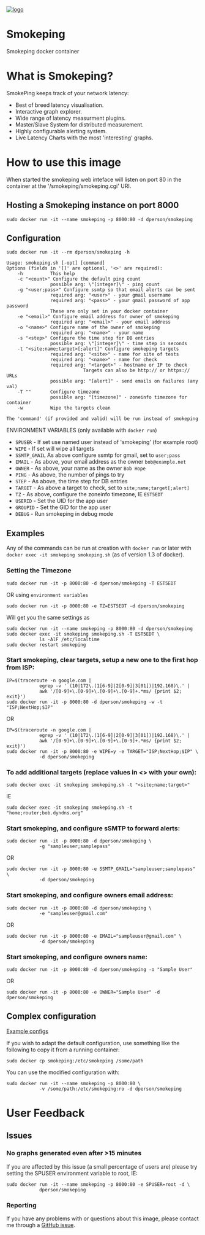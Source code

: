 [![logo](https://raw.githubusercontent.com/dperson/smokeping/master/logo.png)](http://oss.oetiker.ch/smokeping/)

# Smokeping

Smokeping docker container

# What is Smokeping?

SmokePing keeps track of your network latency:

 * Best of breed latency visualisation.
 * Interactive graph explorer.
 * Wide range of latency measurment plugins.
 * Master/Slave System for distributed measurement.
 * Highly configurable alerting system.
 * Live Latency Charts with the most 'interesting' graphs.

# How to use this image

When started the smokeping web inteface will listen on port 80 in the container
at the '/smokeping/smokeping.cgi' URI.

## Hosting a Smokeping instance on port 8000

    sudo docker run -it --name smokeping -p 8000:80 -d dperson/smokeping

## Configuration

    sudo docker run -it --rm dperson/smokeping -h

    Usage: smokeping.sh [-opt] [command]
    Options (fields in '[]' are optional, '<>' are required):
        -h          This help
        -c "<count>" Configure the default ping count
                    possible arg: \"[integer]\" - ping count
        -g "<user;pass>" Configure ssmtp so that email alerts can be sent
                    required arg: "<user>" - your gmail username
                    required arg: "<pass>" - your gmail password of app password
                    These are only set in your docker container
        -e "<email>" Configure email address for owner of smokeping
                    required arg: "<email>" - your email address
        -o "<name>" Configure name of the owner of smokeping
                    required arg: "<name>" - your name
        -s "<step>" Configure the time step for DB entries
                    possible arg: \"[integer]\" - time step in seconds
        -t "<site;name;target>[;alert]" Configure smokeping targets
                    required arg: "<site>" - name for site of tests
                    required arg: "<name>" - name for check
                    required arg: "<target>" - hostname or IP to check
                                Targets can also be http:// or https:// URLs
                    possible arg: "[alert]" - send emails on failures (any val)
        -T ""       Configure timezone
                    possible arg: "[timezone]" - zoneinfo timezone for container
        -w          Wipe the targets clean

    The 'command' (if provided and valid) will be run instead of smokeping

ENVIRONMENT VARIABLES (only available with `docker run`)

 * `SPUSER` - If set use named user instead of 'smokeping' (for example root)
 * `WIPE` - If set will wipe all targets
 * `SSMTP_GMAIL` As above configure ssmtp for gmail, set to `user;pass`
 * `EMAIL` - As above, your email address as the owner `bob@example.net`
 * `OWNER` - As above, your name as the owner `Bob Hope`
 * `PING` - As above, the number of pings to try
 * `STEP` - As above, the time step for DB entries
 * `TARGET` - As above a target to check, set to `site;name;target[;alert]`
 * `TZ` - As above, configure the zoneinfo timezone, IE `EST5EDT`
 * `USERID` - Set the UID for the app user
 * `GROUPID` - Set the GID for the app user
 * `DEBUG` - Run smokeping in debug mode

## Examples

Any of the commands can be run at creation with `docker run` or later with
`docker exec -it smokeping smokeping.sh` (as of version 1.3 of docker).

### Setting the Timezone

    sudo docker run -it -p 8000:80 -d dperson/smokeping -T EST5EDT

OR using `environment variables`

    sudo docker run -it -p 8000:80 -e TZ=EST5EDT -d dperson/smokeping

Will get you the same settings as

    sudo docker run -it --name smokeping -p 8000:80 -d dperson/smokeping
    sudo docker exec -it smokeping smokeping.sh -T EST5EDT \
                ls -AlF /etc/localtime
    sudo docker restart smokeping

### Start smokeping, clear targets, setup a new one to the first hop from ISP:

    IP=$(traceroute -n google.com |
                egrep -v ' (10|172\.(1[6-9]|2[0-9]|3[01])|192.168)\.' |
                awk '/[0-9]+\.[0-9]+\.[0-9]+\.[0-9]+.*ms/ {print $2; exit}')
    sudo docker run -it -p 8000:80 -d dperson/smokeping -w -t "ISP;NextHop;$IP"

OR

    IP=$(traceroute -n google.com |
                egrep -v ' (10|172\.(1[6-9]|2[0-9]|3[01])|192.168)\.' |
                awk '/[0-9]+\.[0-9]+\.[0-9]+\.[0-9]+.*ms/ {print $2; exit}')
    sudo docker run -it -p 8000:80 -e WIPE=y -e TARGET="ISP;NextHop;$IP" \
                -d dperson/smokeping

### To add additional targets (replace values in <> with your own):

    sudo docker exec -it smokeping smokeping.sh -t "<site;name;target>"

IE

    sudo docker exec -it smokeping smokeping.sh -t "home;router;bob.dyndns.org"

### Start smokeping, and configure sSMTP to forward alerts:

    sudo docker run -it -p 8000:80 -d dperson/smokeping \
                -g "sampleuser;samplepass"

OR

    sudo docker run -it -p 8000:80 -e SSMTP_GMAIL="sampleuser;samplepass" \
                -d dperson/smokeping

### Start smokeping, and configure owners email address:

    sudo docker run -it -p 8000:80 -d dperson/smokeping \
                -e "sampleuser@gmail.com"

OR

    sudo docker run -it -p 8000:80 -e EMAIL="sampleuser@gmail.com" \
                -d dperson/smokeping

### Start smokeping, and configure owners name:

    sudo docker run -it -p 8000:80 -d dperson/smokeping -o "Sample User"

OR

    sudo docker run -it -p 8000:80 -e OWNER="Sample User" -d dperson/smokeping

## Complex configuration

[Example configs](http://oss.oetiker.ch/smokeping/doc/smokeping_examples.en.html)

If you wish to adapt the default configuration, use something like the following
to copy it from a running container:

    sudo docker cp smokeping:/etc/smokeping /some/path

You can use the modified configuration with:

    sudo docker run -it --name smokeping -p 8000:80 \
                -v /some/path:/etc/smokeping:ro -d dperson/smokeping

# User Feedback

## Issues

### No graphs generated even after >15 minutes

If you are affected by this issue (a small percentage of users are) please try
setting the SPUSER environment variable to root, IE:

    sudo docker run -it --name smokeping -p 8000:80 -e SPUSER=root -d \
                dperson/smokeping

### Reporting

If you have any problems with or questions about this image, please contact me
through a [GitHub issue](https://github.com/dperson/smokeping/issues).